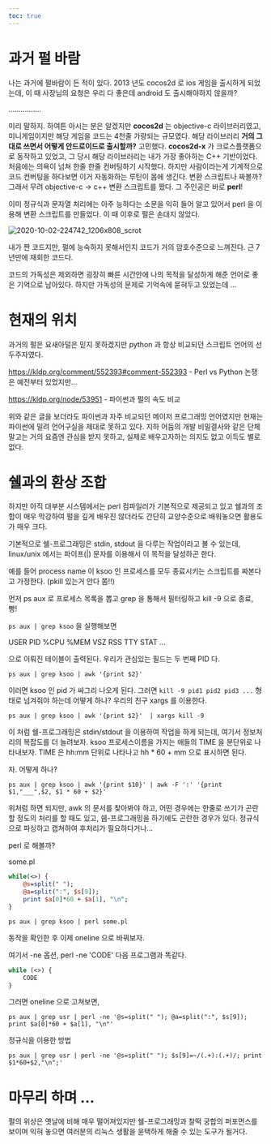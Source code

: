 ```yaml
---
toc: true 
--- 
```



# 과거 펄 바람

나는 과거에 펄바람이 든 적이 있다. 2013 년도 cocos2d 로 ios 게임을 출시하게 되었는데, 이 때 사장님의 요청은 우리 다 좋은데 android 도 출시해야하지 않을까?

................

미리 말하지. 하여튼 아시는 분은 알겠지만 __cocos2d__ 는 objective-c 라이브러리였고, 미니게임이지만 해당 게임을 코드는 4천줄 가량되는 규모였다. 해당 라이브러리 __거의 그대로 쓰면서 어떻게 안드로이드로 출시할까?__ 고민했다. __cocos2d-x__ 가 크로스플랫폼으로 동작하고 있었고, 그 당시 해당 라이브러리는 내가 가장 좋아하는 C++ 기반이었다. 처음에는 의욕이 넘쳐 한줄 한줄 컨버팅하기 시작했다. 하지만 사람이라는게 기계적으로 코드 컨버팅을 하다보면 이거 자동화하는 루틴이 몸에 생긴다. 변환 스크립트나 짜볼까? 그래서 무려 objective-c -> c++ 변환 스크립트를 짰다. 그 주인공은 바로 __perl__!

이미 정규식과 문자열 처리에는 아주 능하다는 소문을 익히 들어 알고 있어서 perl 을 이용해 변환 스크립트를 만들었다. 이 때 이후로 펄은 손대지 않았다.

![2020-10-02-224742_1206x808_scrot](https://user-images.githubusercontent.com/3623889/94930455-630f8600-0501-11eb-8ecd-b5dd469755a0.png)

내가 짠 코드지만, 펄에 능숙하지 못해서인지 코드가 거의 암호수준으로 느껴진다. 근 7년만에 재회한 코드다.

코드의 가독성은 제외하면 굉장히 빠른 시간안에 나의 목적을 달성하게 해준 언어로 좋은 기억으로 남아있다. 하지만 가독성의 문제로 기억속에 묻혀두고 있었는데 ...

# 현재의 위치

과거의 펄은 요새아덜은 믿지 못하겠지만 python 과 항상 비교되던 스크립트 언어의 선두주자였다.

https://kldp.org/comment/552393#comment-552393 - Perl vs Python 논쟁은 예전부터 있었지만...

https://kldp.org/node/53951 - 파이썬과 펄의 속도 비교

위와 같은 글을 보더라도 파이썬과 자주 비교되던 메이저 프로그래밍 언어였지만 현재는 파이썬에 밀려 언어구실을 제대로 못하고 있다. 지하 어둠의 개발 비밀결사와 같은 단체말고는 거의 요즘엔 관심을 받지 못하고, 실제로 배우고자하는 의지도 없고 이득도 별로 없다.


# 쉘과의 환상 조합

하지만 아직 대부분 시스템에서는 perl 컴파일러가 기본적으로 제공되고 있고 쉘과의 조합이 매우 막강하여 펄을 깊게 배우진 않더라도 간단히 교양수준으로 배워놓으면 활용도가 매우 크다.

기본적으로 쉘-프로그래밍은 stdin, stdout 을 다루는 작업이라고 볼 수 있는데, linux/unix 에서는 파이프(|) 문자를 이용해서 이 목적을 달성하곤 한다.

예를 들어 process name 이 ksoo 인 프로세스를 모두 종료시키는 스크립트를 짜본다고 가정한다. (pkill 있는거 안다 쫌!!)

먼저 ps aux 로 프로세스 목록을 뽑고 grep 을 통해서 필터링하고 kill -9 으로 종료, 빵!

`ps aux | grep ksoo` 을 실행해보면

USER PID %CPU %MEM VSZ RSS TTY STAT ...

으로 이뤄진 테이블이 출력된다. 우리가 관심있는 필드는 두 번째 PID 다.

```
ps aux | grep ksoo | awk '{print $2}'
```

이러면 ksoo 인 pid 가 싸그리 나오게 된다. 그러면 `kill -9 pid1 pid2 pid3 ...` 형태로 넘겨줘야 하는데 어떻게 하나? 우리의 친구 xargs 를 이용한다.


```
ps aux | grep ksoo | awk '{print $2}'  | xargs kill -9
```

이 처럼 쉘-프로그래밍은 stdin/stdout 을 이용하여 작업을 하게 되는데, 여기서 정보처리의 복잡도를 더 늘려보자. ksoo 프로세스이름을 가지는 애들의 TIME 을 분단위로 나타내보자. TIME 은 hh:mm 단위로 나타나고 hh * 60 + mm 으로 표시하면 된다.

자. 어떻게 하나?

```
ps aux | grep ksoo | awk '{print $10}' | awk -F ':' '{print $1,"___",$2, $1 * 60 + $2}'
```

위처럼 하면 되지만, awk 의 문서를 찾아봐야 하고, 어떤 경우에는 한줄로 쓰기가 곤란할 정도의 처리를 할 때도 있고, 쉡-프로그래밍을 하기에도 곤란한 경우가 있다. 정규식으로 파싱하고 캡쳐하여 후처리가 필요하다거나...

perl 로 해볼까?


some.pl
```perl
while(<>) {
    @s=split(" ");
    @a=split(":", $s[9]);
    print $a[0]*60 + $a[1], "\n";
}

```

```
ps aux | grep ksoo | perl some.pl
````

동작을 확인한 후 이제 oneline 으로 바꿔보자.

여기서 -ne 옵션, perl -ne 'CODE' 다음 프로그램과 똑같다.

```perl
while (<>) {
    CODE
}
```

그러면 oneline 으로 고쳐보면,

```
ps aux | grep usr | perl -ne '@s=split(" "); @a=split(":", $s[9]); print $a[0]*60 + $a[1], "\n"'
```

정규식을 이용한 방법

```
ps aux | grep usr | perl -ne '@s=split(" "); $s[9]=~/(.+):(.+)/; print $1*60+$2,"\n";'
```


# 마무리 하며 ...

펄의 위상은 옛날에 비해 매우 떨어져있지만 쉘-프로그래밍과 찰떡 궁합의 퍼포먼스를 보이며 익혀 놓으면 여러분의 리눅스 생활을 윤택하게 해줄 수 있는 도구가 될거다.